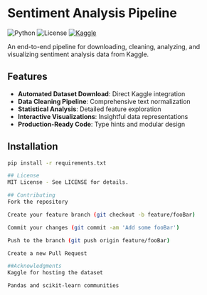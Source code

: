 # Sentiment Analysis Pipeline

![Python](https://img.shields.io/badge/Python-3.8+-blue.svg)
![License](https://img.shields.io/badge/License-MIT-green.svg)
[![Kaggle](https://img.shields.io/badge/Kaggle-Dataset-orange)](https://www.kaggle.com/datasets/abdelmalekeladjelet/sentiment-analysis-dataset)

An end-to-end pipeline for downloading, cleaning, analyzing, and visualizing sentiment analysis data from Kaggle.

## Features

- **Automated Dataset Download**: Direct Kaggle integration
- **Data Cleaning Pipeline**: Comprehensive text normalization
- **Statistical Analysis**: Detailed feature exploration
- **Interactive Visualizations**: Insightful data representations
- **Production-Ready Code**: Type hints and modular design

## Installation

```bash
pip install -r requirements.txt

## License
MIT License - See LICENSE for details.

## Contributing
Fork the repository

Create your feature branch (git checkout -b feature/fooBar)

Commit your changes (git commit -am 'Add some fooBar')

Push to the branch (git push origin feature/fooBar)

Create a new Pull Request

##Acknowledgments
Kaggle for hosting the dataset

Pandas and scikit-learn communities

